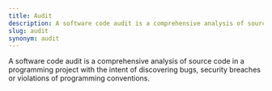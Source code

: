 ```yaml
---
title: Audit
description: A software code audit is a comprehensive analysis of source code in a programming project with the intent of discovering bugs, security breaches or violations of programming conventions
slug: audit
synonym: audit
---
```


A software code audit is a comprehensive analysis of source code in a programming project with the intent of discovering bugs, security breaches or violations of programming conventions.